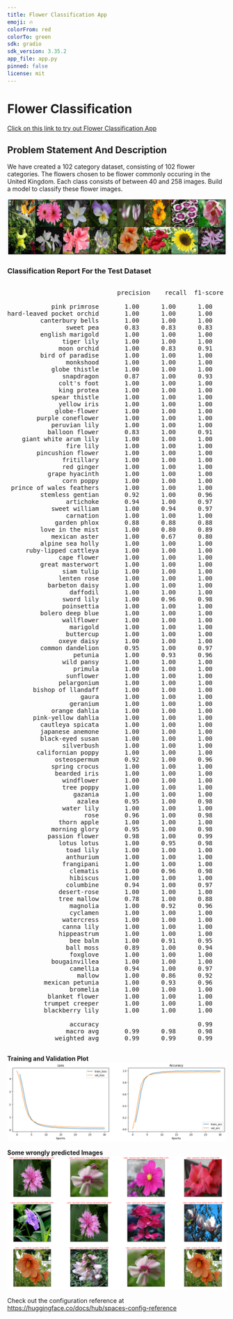 ```yaml
---
title: Flower Classification App
emoji: 🔥
colorFrom: red
colorTo: green
sdk: gradio
sdk_version: 3.35.2
app_file: app.py
pinned: false
license: mit
---
```


# Flower Classification

<a href= "https://huggingface.co/spaces/Chukwuka/flower_classification_uk"> Click on this link to try out Flower Classification App</a>

## Problem Statement And Description
We have created a 102 category dataset, consisting of 102 flower categories. The flowers chosen to be flower commonly occuring in the United Kingdom. Each class consists of between 40 and 258 images. Build a model to classify these flower images.

!['Flower Grid Image'](./images/flower_grid.png)

### Classification Report For the Test Dataset
<pre>

                              precision    recall  f1-score   support

            pink primrose       1.00      1.00      1.00         7
hard-leaved pocket orchid       1.00      1.00      1.00        14
         canterbury bells       1.00      1.00      1.00         8
                sweet pea       0.83      0.83      0.83        12
         english marigold       1.00      1.00      1.00        18
               tiger lily       1.00      1.00      1.00         9
              moon orchid       1.00      0.83      0.91         6
         bird of paradise       1.00      1.00      1.00        16
                monkshood       1.00      1.00      1.00        10
            globe thistle       1.00      1.00      1.00         6
               snapdragon       0.87      1.00      0.93        13
              colt's foot       1.00      1.00      1.00        12
              king protea       1.00      1.00      1.00         6
            spear thistle       1.00      1.00      1.00        11
              yellow iris       1.00      1.00      1.00         9
             globe-flower       1.00      1.00      1.00         7
        purple coneflower       1.00      1.00      1.00        17
            peruvian lily       1.00      1.00      1.00        12
           balloon flower       0.83      1.00      0.91         5
    giant white arum lily       1.00      1.00      1.00        11
                fire lily       1.00      1.00      1.00        10
        pincushion flower       1.00      1.00      1.00         7
               fritillary       1.00      1.00      1.00        16
               red ginger       1.00      1.00      1.00        12
           grape hyacinth       1.00      1.00      1.00         3
               corn poppy       1.00      1.00      1.00        10
 prince of wales feathers       1.00      1.00      1.00         7
         stemless gentian       0.92      1.00      0.96        11
                artichoke       0.94      1.00      0.97        17
            sweet william       1.00      0.94      0.97        16
                carnation       1.00      1.00      1.00         5
             garden phlox       0.88      0.88      0.88         8
         love in the mist       1.00      0.80      0.89        10
            mexican aster       1.00      0.67      0.80         3
         alpine sea holly       1.00      1.00      1.00         7
     ruby-lipped cattleya       1.00      1.00      1.00        21
              cape flower       1.00      1.00      1.00        20
         great masterwort       1.00      1.00      1.00        11
               siam tulip       1.00      1.00      1.00         7
              lenten rose       1.00      1.00      1.00        14
           barbeton daisy       1.00      1.00      1.00        32
                 daffodil       1.00      1.00      1.00        12
               sword lily       1.00      0.96      0.98        26
               poinsettia       1.00      1.00      1.00        18
         bolero deep blue       1.00      1.00      1.00         7
               wallflower       1.00      1.00      1.00        46
                 marigold       1.00      1.00      1.00        14
                buttercup       1.00      1.00      1.00        17
              oxeye daisy       1.00      1.00      1.00         8
         common dandelion       0.95      1.00      0.97        18
                  petunia       1.00      0.93      0.96        55
               wild pansy       1.00      1.00      1.00        12
                  primula       1.00      1.00      1.00        28
                sunflower       1.00      1.00      1.00        14
              pelargonium       1.00      1.00      1.00        16
       bishop of llandaff       1.00      1.00      1.00        20
                    gaura       1.00      1.00      1.00        19
                 geranium       1.00      1.00      1.00        22
            orange dahlia       1.00      1.00      1.00        14
       pink-yellow dahlia       1.00      1.00      1.00        21
         cautleya spicata       1.00      1.00      1.00        10
         japanese anemone       1.00      1.00      1.00        15
         black-eyed susan       1.00      1.00      1.00        11
               silverbush       1.00      1.00      1.00        14
        californian poppy       1.00      1.00      1.00        16
             osteospermum       0.92      1.00      0.96        12
            spring crocus       1.00      1.00      1.00         9
             bearded iris       1.00      1.00      1.00         9
               windflower       1.00      1.00      1.00         7
               tree poppy       1.00      1.00      1.00        15
                  gazania       1.00      1.00      1.00        19
                   azalea       0.95      1.00      0.98        20
               water lily       1.00      1.00      1.00        46
                     rose       0.96      1.00      0.98        43
              thorn apple       1.00      1.00      1.00        16
            morning glory       0.95      1.00      0.98        20
           passion flower       0.98      1.00      0.99        52
              lotus lotus       1.00      0.95      0.98        21
                toad lily       1.00      1.00      1.00         8
                anthurium       1.00      1.00      1.00        17
               frangipani       1.00      1.00      1.00        35
                 clematis       1.00      0.96      0.98        26
                 hibiscus       1.00      1.00      1.00        24
                columbine       0.94      1.00      0.97        17
              desert-rose       1.00      1.00      1.00        14
              tree mallow       0.78      1.00      0.88         7
                 magnolia       1.00      0.92      0.96        13
                 cyclamen       1.00      1.00      1.00        31
               watercress       1.00      1.00      1.00        46
               canna lily       1.00      1.00      1.00        13
              hippeastrum       1.00      1.00      1.00        17
                 bee balm       1.00      0.91      0.95        11
                ball moss       0.89      1.00      0.94         8
                 foxglove       1.00      1.00      1.00        28
            bougainvillea       1.00      1.00      1.00        23
                 camellia       0.94      1.00      0.97        17
                   mallow       1.00      0.86      0.92        14
          mexican petunia       1.00      0.93      0.96        14
                 bromelia       1.00      1.00      1.00        16
           blanket flower       1.00      1.00      1.00        16
          trumpet creeper       1.00      1.00      1.00        11
          blackberry lily       1.00      1.00      1.00        13

                 accuracy                           0.99      1637
                macro avg       0.99      0.98      0.98      1637
             weighted avg       0.99      0.99      0.99      1637

</pre>

**Training and Validation Plot**
![Train and Validation plot](./images/plot.png)

**Some wrongly predicted Images**
![Some Wrong Images](./images/wrong_predicted_images.png)

Check out the configuration reference at https://huggingface.co/docs/hub/spaces-config-reference